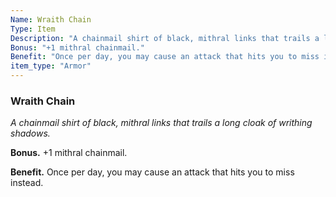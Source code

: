 ```yaml
---
Name: Wraith Chain
Type: Item
Description: "A chainmail shirt of black, mithral links that trails a long cloak of writhing shadows."
Bonus: "+1 mithral chainmail."
Benefit: "Once per day, you may cause an attack that hits you to miss instead."
item_type: "Armor"
---
```


### Wraith Chain

_A chainmail shirt of black, mithral links that trails a long cloak of writhing shadows._

**Bonus.** +1 mithral chainmail.

**Benefit.** Once per day, you may cause an attack that hits you to miss instead.

